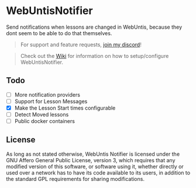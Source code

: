 # WebUntisNotifier

Send notifications when lessons are changed in WebUntis, because they dont seem to be able to do that themselves.

> For support and feature requests, [join my discord](https://discord.com/invite/qETwkZWZrf)!

> Check out the [Wiki](https://wiki.exobyte.dev/books/projects/chapter/webuntisnotifier) for information on how to setup/configure WebUntisNotifier.

## Todo
- [ ] More notification providers
- [ ] Support for Lesson Messages
- [x] Make the Lesson Start times configurable
- [ ] Detect Moved lessons
- [ ] Public docker containers

## License

As long as not stated otherwise, WebUntis Notifier is licensed under the GNU Affero General Public 
License, version 3, which requires that any modified version of this software, or software using it,
whether directly or used over a network has to have its code available to its users, in addition to 
the standard GPL requirements for sharing modifications.

